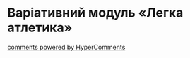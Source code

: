 <div id="hypercomments_widget" class="js-hypercomments-widget invisible"></div>

Варіативний модуль «Легка атлетика»
=============================



<div class="js-hypercomments-container">
    <a href="http://hypercomments.com" class="hc-link" title="comments widget">comments powered by HyperComments</a>
</div>